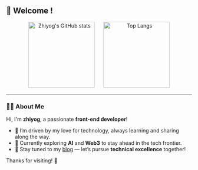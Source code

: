 ## 👋 Welcome !

<p align="center">
  <img src="https://github-readme-stats.vercel.app/api?username=zhiyog&show_icons=true&theme=tokyonight&bg_color=write" alt="Zhiyog's GitHub stats" height="180"/>
  &nbsp;&nbsp;&nbsp;&nbsp;
  <img src="https://github-readme-stats.vercel.app/api/top-langs/?username=zhiyog&layout=compact" alt="Top Langs" height="180" />
</p>

---

### 👨‍💻 About Me

Hi, I'm **zhiyog**, a passionate **front-end developer**!

- 🚀 I’m driven by my love for technology, always learning and sharing along the way.
- 🧠 Currently exploring **AI** and **Web3** to stay ahead in the tech frontier.
- 📖 Stay tuned to my [blog](https://zhiyog.github.io) — let’s pursue **technical excellence** together!


Thanks for visiting! 🙌
